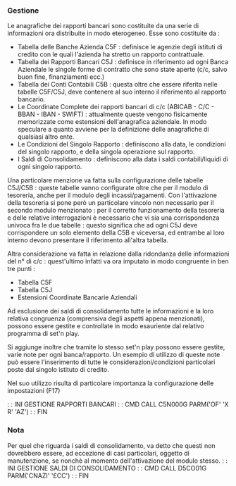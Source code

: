 ### Gestione
Le anagrafiche dei rapporti bancari sono costituite da una serie di informazioni ora  distribuite in modo eterogeneo. Esse sono costituite da : 


- Tabella delle Banche Azienda C5F :  definisce le agenzie degli istituti di credito con le quali l'azienda ha stretto un rapporto contrattuale.
- Tabella dei Rapporti Bancari C5J :  definisce in riferimento ad ogni Banca Aziendale le singole forme di contratto che sono state aperte (c/c, salvo buon fine, finanziamenti ecc.)
- Tabella dei Conti Contabili C5B :  questa oltre che essere riferita nelle tabelle C5F/C5J, deve contenere al suo interno il riferimento al rapporto bancario.
- Le Coordinate Complete dei rapporti bancari di c/c (ABICAB - C/C - BBAN - IBAN - SWIFT) :  attualmente queste vengono fisicamente memorizzate come estensioni dell'anagrafica aziendale. In modo speculare a quanto avviene per la definizione delle anagrafiche di qualsiasi altro ente.
- Le Condizioni del Singolo Rapporto :  definiscono alla data, le condizioni del singolo rapporto, e della singola operazione sul rapporto.
- I Saldi di Consolidamento :  definiscono alla data i saldi contabili/liquidi di ogni singolo rapporto.


Una particolare menzione va fatta sulla configurazione delle tabelle C5J/C5B :  queste tabelle vanno configurate oltre che per il modulo di tesoreria, anche per il modulo degli incassi/pagamenti. Con l'attivazione della tesoreria si pone però un particolare vincolo non necessario per il secondo modulo menzionato :  per il corretto funzionamento della tesoreria e delle relative interrogazioni è necessario che vi sia una corrispondenza univoca fra le due tabelle :  questo significa che ad ogni C5J deve corrispondere un solo elemento della C5B e viceversa,  ed entrambe al loro interno devono presentare il riferimento all'altra tabella.

Altra considerazione va fatta in relazione dalla ridondanza delle informazioni del n° di c/c :  quest'ultimo infatti va ora imputato in modo congruente in ben tre punti : 

- Tabella C5F
- Tabella C5J
- Estensioni Coordinate Bancarie Aziendali


Ad esclusione dei saldi di consolidamento tutte le informazioni e la loro relativa congruenza (comprensiva degli aspetti appena menzionati), possono essere gestite e controllate in modo esauriente dal relativo programma di set'n play.

Si aggiunge inoltre che tramite lo stesso set'n play possono essere gestite, varie note per ogni banca/rapporto. Un esempio di utilizzo di queste note può essere l'inserimento di tutte le considerazioni/condizioni particolari poste dal singolo istituto di credito.

Nel suo utilizzo risulta di particolare importanza la configurazione delle impostazioni (F17)

 :  : INI GESTIONE RAPPORTI BANCARI
 :  : CMD CALL C5N000G PARM('OF' 'X R' 'AZ')
 :  : FIN

### Nota
Per quel che riguarda i saldi di consolidamento, va detto che questi non dovrebbero essere, ad eccezione di casi particolari, oggetto di manutenzione, se nonchè al momento dell'attivazione del modulo stesso.
 :  : INI GESTIONE SALDI DI CONSOLIDAMENTO
 :  : CMD CALL D5CO01G PARM('CNAZI' '£CC')
 :  : FIN
